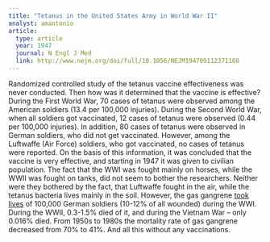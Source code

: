 ```yaml
---
title: "Tetanus in the United States Army in World War II"
analyst: amantonio
article:
  type: article
  year: 1947
  journal: N Engl J Med
  link: http://www.nejm.org/doi/full/10.1056/NEJM194709112371108
---
```


Randomized controlled study of the tetanus vaccine effectiveness was never conducted. Then how was it determined that the vaccine is effective?
During the First World War, 70 cases of tetanus were observed among the American soldiers (13.4 per 100,000 injuries). During the Second World War, when all soldiers got vaccinated, 12 cases of tetanus were observed (0.44 per 100,000 injuries).
In addition, 80 cases of tetanus were observed in German soldiers, who did not get vaccinated. However, among the Luftwaffe (Air Force) soldiers, who got vaccinated, no cases of tetanus were reported.
On the basis of this information, it was concluded that the vaccine is very effective, and starting in 1947 it was given to civilian population.
The fact that the WWI was fought mainly on horses, while the WWII was fought on tanks, did not seem to bother the researchers. Neither were they bothered by the fact, that Luftwaffe fought in the air, while the tetanus bacteria lives mainly in the soil.
However, the gas gangrene [took lives](https://www.ncbi.nlm.nih.gov/pubmed/3716723) of 100,000 German soldiers (10-12% of all wounded) during the WWI. During the WWII, 0.3-1.5% died of it, and during the Vietnam War – only 0.016% died. From 1950s to 1980s the mortality rate of gas gangrene decreased from 70% to 41%. And all this without any vaccinations.

